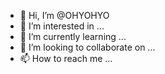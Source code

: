 - 👋 Hi, I’m @OHYOHYO
- 👀 I’m interested in ...
- 🌱 I’m currently learning ...
- 💞️ I’m looking to collaborate on ...
- 📫 How to reach me ...

<!---
OHYOHYO/OHYOHYO is a ✨ special ✨ repository because its `README.md` (this file) appears on your GitHub profile.
You can click the Preview link to take a look at your changes.
--->
